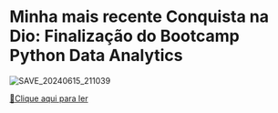 # Minha mais recente Conquista na Dio: Finalização do Bootcamp Python Data Analytics

![SAVE_20240615_211039](https://github.com/Sandra23U/Desafio-02-Dio-Campus-Experto-Turma-08/assets/66983974/9476af25-3332-4b4e-86f4-5f430b12a421)

<a href="Output" title="View PDF now"> 📕Clique aqui para ler</a>
